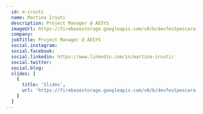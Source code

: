 ```yaml
---
  id: m-irsuti
  name: Martina Irsuti
  description: Project Manager @ AESYS
  imageUrl: https://firebasestorage.googleapis.com/v0/b/devfestpescara-2023.appspot.com/o/speakers%2Fm-irsuti.jpg?alt=media&token=9dc72678-ddaf-4c2a-bf3e-b5129674ce2a
  company: 
  jobTitle: Project Manager @ AESYS
  social.instagram: 
  social.facebook: 
  social.linkedin: https://www.linkedin.com/in/martina-irsuti/
  social.twitter: 
  social.blog: 
  slides: [
    {
      title: 'Slides',
      url: 'https://firebasestorage.googleapis.com/v0/b/devfestpescara-2023.appspot.com/o/slides%2FScrum%20Lego%20City.pdf?alt=media&token=117949bb-4e15-4426-9807-342eeef09050'
    }
  ]
---
```

  